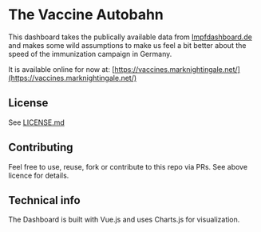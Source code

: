# The Vaccine Autobahn 

This dashboard takes the publically available data from [Impfdashboard.de](https://impfdashboard.de/daten) and makes some wild assumptions to make us feel a bit better about the speed of the immunization campaign in Germany.

It is available online for now at: [https://vaccines.marknightingale.net/](https://vaccines.marknightingale.net/)

## License 

See [LICENSE.md](LICENSE.md)

## Contributing

Feel free to use, reuse, fork or contribute to this repo via PRs. See above licence for details. 

## Technical info

The Dashboard is built with Vue.js and uses Charts.js for visualization. 

